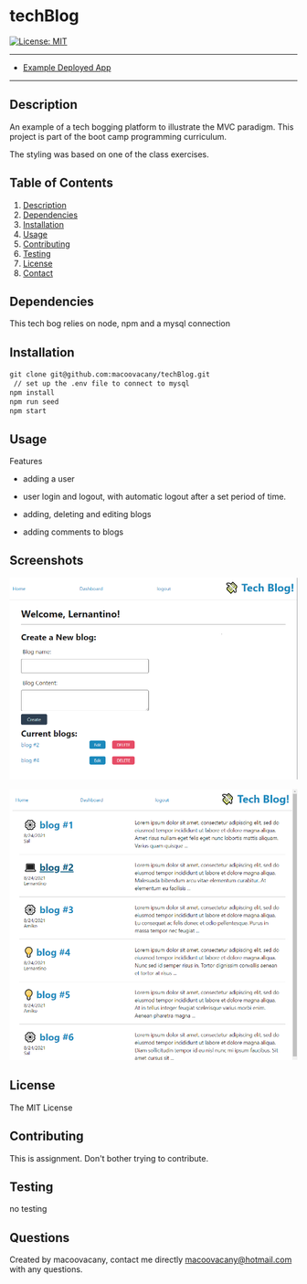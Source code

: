 
# techBlog
[![License: MIT](https://img.shields.io/badge/License-MIT-yellow.svg)](https://opensource.org/licenses/MIT)

----
* [Example Deployed App](https://tech-blog-fsf.herokuapp.com/)
----

## Description
An example of a tech bogging platform to illustrate the MVC paradigm. This project is part of the boot camp programming curriculum. 

The styling was based on one of the class exercises. 

## Table of Contents
1. [Description](#description)
2. [Dependencies](#dependencies)
3. [Installation](#installation)
4. [Usage](#Usage)
5. [Contributing](#contributing)
6. [Testing](#testing)
7. [License](#License)
8. [Contact](#Questions)

## Dependencies
This tech bog relies on node, npm and a mysql connection

## Installation
```
git clone git@github.com:macoovacany/techBlog.git
 // set up the .env file to connect to mysql
npm install
npm run seed
npm start
```

## Usage
Features

* adding a user

* user login and logout, with automatic logout after a set period of time.

* adding, deleting and editing blogs

* adding comments to blogs


## Screenshots

![A user\'s dashboard](./doc/images/dashboard.png)


![The homepage](./doc/images/homepage.png)

## License
The MIT License

## Contributing
This is assignment. Don't bother trying to contribute.
## Testing
no testing

## Questions
Created by macoovacany, contact me directly macoovacany@hotmail.com with any questions.

